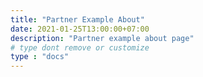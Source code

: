 ```yaml
---
title: "Partner Example About"
date: 2021-01-25T13:00:00+07:00
description: "Partner example about page"
# type dont remove or customize
type : "docs"
---
```

